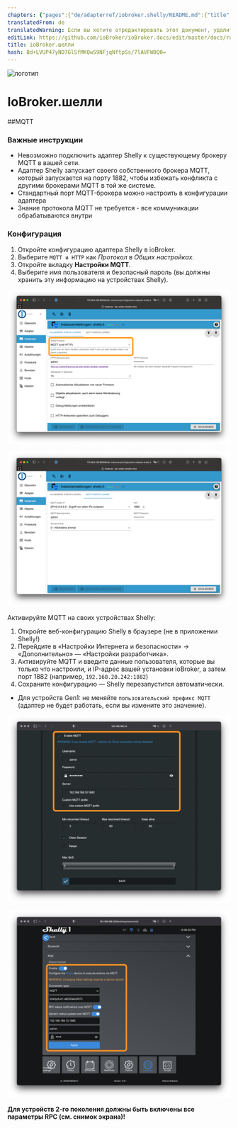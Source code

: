 ```yaml
---
chapters: {"pages":{"de/adapterref/iobroker.shelly/README.md":{"title":{"de":"ioBroker.shelly"},"content":"de/adapterref/iobroker.shelly/README.md"},"de/adapterref/iobroker.shelly/protocol-coap.md":{"title":{"de":"ioBroker.shelly"},"content":"de/adapterref/iobroker.shelly/protocol-coap.md"},"de/adapterref/iobroker.shelly/protocol-mqtt.md":{"title":{"de":"ioBroker.shelly"},"content":"de/adapterref/iobroker.shelly/protocol-mqtt.md"},"de/adapterref/iobroker.shelly/restricted-login.md":{"title":{"de":"ioBroker.shelly"},"content":"de/adapterref/iobroker.shelly/restricted-login.md"},"de/adapterref/iobroker.shelly/state-changes.md":{"title":{"de":"ioBroker.shelly"},"content":"de/adapterref/iobroker.shelly/state-changes.md"}}}
translatedFrom: de
translatedWarning: Если вы хотите отредактировать этот документ, удалите поле «translationFrom», в противном случае этот документ будет снова автоматически переведен
editLink: https://github.com/ioBroker/ioBroker.docs/edit/master/docs/ru/adapterref/iobroker.shelly/protocol-mqtt.md
title: ioBroker.шелли
hash: Bd+LVUP47yND7GlSfMKQwS9NFjqNftpSs/7lAVFW0Q0=
---
```

![логотип](../../../de/adapterref/iobroker.shelly/../../admin/shelly.png)

# IoBroker.шелли
##MQTT
### Важные инструкции
- Невозможно подключить адаптер Shelly к существующему брокеру MQTT в вашей сети.
- Адаптер Shelly запускает своего собственного брокера MQTT, который запускается на порту 1882, чтобы избежать конфликта с другими брокерами MQTT в той же системе.
- Стандартный порт MQTT-брокера можно настроить в конфигурации адаптера
- Знание протокола MQTT не требуется - все коммуникации обрабатываются внутри

### Конфигурация
1. Откройте конфигурацию адаптера Shelly в ioBroker.
2. Выберите ```MQTT и HTTP``` как *Протокол* в *Общих настройках*.
3. Откройте вкладку **Настройки MQTT**.
4. Выберите имя пользователя и безопасный пароль (вы должны хранить эту информацию на устройствах Shelly).

![iobroker_general](../../../de/adapterref/iobroker.shelly/./img/iobroker_general_mqtt.png)

![iobroker_mqtt](../../../de/adapterref/iobroker.shelly/./img/iobroker_mqtt.png)

Активируйте MQTT на своих устройствах Shelly:

1. Откройте веб-конфигурацию Shelly в браузере (не в приложении Shelly!)
2. Перейдите в «Настройки Интернета и безопасности» -> «Дополнительно» — «Настройки разработчика».
3. Активируйте MQTT и введите данные пользователя, которые вы только что настроили, и IP-адрес вашей установки ioBroker, а затем порт 1882 (например, ```192.168.20.242:1882```)
4. Сохраните конфигурацию — Shelly перезапустится автоматически.

- Для устройств Gen1: не меняйте ```пользовательский префикс MQTT``` (адаптер не будет работать, если вы измените это значение).

![Шелли gen1](../../../de/adapterref/iobroker.shelly/./img/shelly_mqtt-gen1.png)

![Шелли Gen2](../../../de/adapterref/iobroker.shelly/./img/shelly_mqtt-gen2.png)

**Для устройств 2-го поколения должны быть включены все параметры RPC (см. снимок экрана)!**
